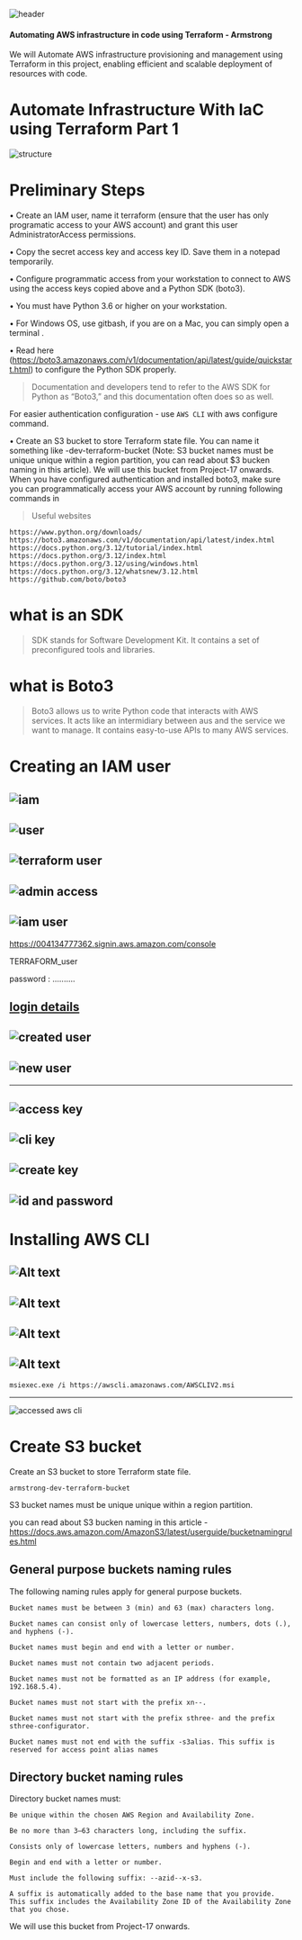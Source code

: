![header](<images/New Project.png>)

#### Automating AWS infrastructure in code using Terraform - Armstrong

We will Automate AWS infrastructure provisioning and management using Terraform in this project, enabling efficient and scalable deployment of resources with code.

# Automate Infrastructure With laC using Terraform Part 1

![structure](images/structure.jpg)

# Preliminary Steps

• Create an IAM user, name it terraform (ensure that the user has only programatic access to your AWS account) and grant this user AdministratorAccess permissions. 

• Copy the secret access key and access key ID. Save them in a notepad temporarily.

• Configure programmatic access from your workstation to connect to AWS using the access keys copied above and a Python SDK (boto3). 

• You must have Python 3.6 or higher on your workstation.

• For Windows OS, use gitbash, if you are on a Mac, you can simply open a terminal . 

• Read here (https://boto3.amazonaws.com/v1/documentation/api/latest/guide/quickstart.html) to configure the Python SDK properly.

> Documentation and developers tend to refer to the AWS SDK for Python as “Boto3,” and this documentation often does so as well.

For easier authentication configuration - use 
 ```AWS CLI``` with aws configure command.

• Create an S3 bucket to store Terraform state file. You can name it something like <yourname>-dev-terraform-bucket (Note: S3 bucket names must be unique unique within a region partition, you can read about $3 bucken naming in this article). We will use this bucket from Project-17 onwards.
When you have configured authentication and installed boto3, make sure you can programmatically access your AWS account by running following commands in

>Useful websites
```
https://www.python.org/downloads/
https://boto3.amazonaws.com/v1/documentation/api/latest/index.html
https://docs.python.org/3.12/tutorial/index.html
https://docs.python.org/3.12/index.html
https://docs.python.org/3.12/using/windows.html
https://docs.python.org/3.12/whatsnew/3.12.html
https://github.com/boto/boto3
```
# what is an SDK
> SDK stands for Software Development Kit. It contains a set of preconfigured tools and libraries.

# what is Boto3

> Boto3 allows us to write Python code that interacts with AWS services. It acts like an intermidiary between aus and the service we want to manage. It contains easy-to-use APIs to many AWS services.


# Creating an IAM user

![iam](<images/iam - Copy.jpg>)
---
![user](<images/user - Copy.jpg>)
---
![terraform user](<images/user terraform - Copy.jpg>)
---
![admin access](<images/admin access.jpg>)
---
![iam user](<images/iam user.jpg>)
---

https://004134777362.signin.aws.amazon.com/console

TERRAFORM_user

password : ..........

[login details](<images/iam credentials.txt>)
---
![created user](<images/user created.jpg>)
---
![new user](<images/new user.jpg>)
---
---

![access key](<images/create access key.jpg>)
---
![cli key](<images/cli access key.jpg>)
---
![create key](<images/create key.jpg>)
---
![id and password](images/id.jpg)
---


# Installing AWS CLI

![Alt text](<images/cli get started.jpg>)
---
![Alt text](<images/cli install.jpg>)
---
![Alt text](<images/run cli.jpg>)
---
![Alt text](<images/aws cli.jpg>)
---

```
msiexec.exe /i https://awscli.amazonaws.com/AWSCLIV2.msi
```
---
![accessed aws cli](images/accessed.jpg)

# Create S3 bucket

Create an S3 bucket to store Terraform state file.

```armstrong-dev-terraform-bucket```

S3 bucket names must be unique unique within a region partition.
 
you can read about S3 bucken naming in this article - 
https://docs.aws.amazon.com/AmazonS3/latest/userguide/bucketnamingrules.html


## General purpose buckets naming rules
The following naming rules apply for general purpose buckets.
```
Bucket names must be between 3 (min) and 63 (max) characters long.

Bucket names can consist only of lowercase letters, numbers, dots (.), and hyphens (-).

Bucket names must begin and end with a letter or number.

Bucket names must not contain two adjacent periods.

Bucket names must not be formatted as an IP address (for example, 192.168.5.4).

Bucket names must not start with the prefix xn--.

Bucket names must not start with the prefix sthree- and the prefix sthree-configurator.

Bucket names must not end with the suffix -s3alias. This suffix is reserved for access point alias names
```
## Directory bucket naming rules
Directory bucket names must:
```
Be unique within the chosen AWS Region and Availability Zone.

Be no more than 3–63 characters long, including the suffix.

Consists only of lowercase letters, numbers and hyphens (-).

Begin and end with a letter or number.

Must include the following suffix: --azid--x-s3.

A suffix is automatically added to the base name that you provide. This suffix includes the Availability Zone ID of the Availability Zone that you chose.
```



We will use this bucket from Project-17 onwards.
























